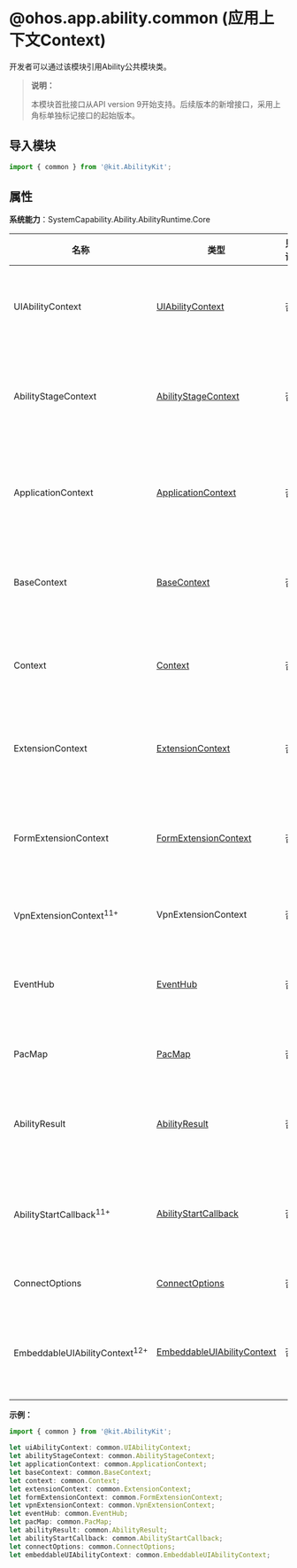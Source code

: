 # @ohos.app.ability.common (应用上下文Context)

开发者可以通过该模块引用Ability公共模块类。

> **说明：**
>
> 本模块首批接口从API version 9开始支持。后续版本的新增接口，采用上角标单独标记接口的起始版本。

## 导入模块

```ts
import { common } from '@kit.AbilityKit';
```
## 属性

**系统能力**：SystemCapability.Ability.AbilityRuntime.Core

| 名称 | 类型 | 只读 | 可选 | 说明        |
| ---- | ---- | ---- | ---- | ---------- |
| UIAbilityContext    | [UIAbilityContext](js-apis-inner-application-uiAbilityContext.md) | 否  | 否  | UIAbilityContext二级模块。<br>**原子化服务API：** 从API version 11开始，该接口支持在原子化服务中使用。<br/> **模型约束：** 此接口仅可在Stage模型下使用。                                |
| AbilityStageContext   | [AbilityStageContext](js-apis-inner-application-abilityStageContext.md) | 否  | 否  | AbilityStageContext二级模块。<br>**原子化服务API：** 从API version 11开始，该接口支持在原子化服务中使用。<br/> **模型约束：** 此接口仅可在Stage模型下使用。 |
| ApplicationContext   | [ApplicationContext](js-apis-inner-application-applicationContext.md) | 否  | 否  | ApplicationContext二级模块。<br>**原子化服务API：** 从API version 11开始，该接口支持在原子化服务中使用。<br/> **模型约束：** 此接口仅可在Stage模型下使用。 |
| BaseContext   | [BaseContext](js-apis-inner-application-baseContext.md) | 否  | 否  | BaseContext二级模块。<br>**原子化服务API：** 从API version 11开始，该接口支持在原子化服务中使用。<br/> **模型约束：** 此接口仅可在Stage模型下使用。 |
| Context   | [Context](js-apis-inner-application-context.md) | 否  | 否  | Context二级模块。<br>**原子化服务API：** 从API version 11开始，该接口支持在原子化服务中使用。<br/> **模型约束：** 此接口仅可在Stage模型下使用。 |
| ExtensionContext   | [ExtensionContext](js-apis-inner-application-extensionContext.md) | 否  | 否  | ExtensionContext二级模块。<br>**原子化服务API：** 从API version 11开始，该接口支持在原子化服务中使用。<br/> **模型约束：** 此接口仅可在Stage模型下使用。 |
| FormExtensionContext   | [FormExtensionContext](../apis-form-kit/js-apis-inner-application-formExtensionContext.md) | 否  | 否  | FormExtensionContext二级模块。<br>**原子化服务API：** 从API version 11开始，该接口支持在原子化服务中使用。<br/> **模型约束：** 此接口仅可在Stage模型下使用。 |
| VpnExtensionContext<sup>11+<sup> | VpnExtensionContext  | 否  | 否  | VpnExtensionContext二级模块。<br/> **模型约束：** 此接口仅可在Stage模型下使用。 |
| EventHub   | [EventHub](js-apis-inner-application-eventHub.md)  | 否  | 否  | EventHub二级模块。<br>**原子化服务API：** 从API version 11开始，该接口支持在原子化服务中使用。<br/> **模型约束：** 此接口仅可在Stage模型下使用。 |
| PacMap   | [PacMap](js-apis-inner-ability-dataAbilityHelper.md#pacmap) | 否  | 否  | PacMap二级模块。<br>**原子化服务API：** 从API version 11开始，该接口支持在原子化服务中使用。 |
| AbilityResult   | [AbilityResult](js-apis-inner-ability-abilityResult.md) | 否  | 否  | AbilityResult二级模块。<br>**原子化服务API：** 从API version 11开始，该接口支持在原子化服务中使用。<br/> **模型约束：** 此接口仅可在Stage模型下使用。 |
| AbilityStartCallback<sup>11+<sup>   | [AbilityStartCallback](js-apis-inner-application-abilityStartCallback.md) | 否  | 否  | AbilityStartCallback二级模块。<br>**原子化服务API：** 从API version 11开始，该接口支持在原子化服务中使用。<br/> **模型约束：** 此接口仅可在Stage模型下使用。 |
| ConnectOptions   | [ConnectOptions](js-apis-inner-ability-connectOptions.md) | 否  | 否  | ConnectOptions二级模块。<br/> **模型约束：** 此接口仅可在Stage模型下使用。 |
| EmbeddableUIAbilityContext<sup>12+<sup>   | [EmbeddableUIAbilityContext](js-apis-inner-application-EmbeddableUIAbilityContext.md) | 否  | 否  | EmbeddableUIAbilityContext二级模块。<br>**原子化服务API：** 从API version 12开始，该接口支持在原子化服务中使用。<br/> **模型约束：** 此接口仅可在Stage模型下使用。 |

**示例：**

```ts
import { common } from '@kit.AbilityKit';

let uiAbilityContext: common.UIAbilityContext;
let abilityStageContext: common.AbilityStageContext;
let applicationContext: common.ApplicationContext;
let baseContext: common.BaseContext;
let context: common.Context;
let extensionContext: common.ExtensionContext;
let formExtensionContext: common.FormExtensionContext;
let vpnExtensionContext: common.VpnExtensionContext;
let eventHub: common.EventHub;
let pacMap: common.PacMap;
let abilityResult: common.AbilityResult;
let abilityStartCallback: common.AbilityStartCallback;
let connectOptions: common.ConnectOptions;
let embeddableUIAbilityContext: common.EmbeddableUIAbilityContext;
```
